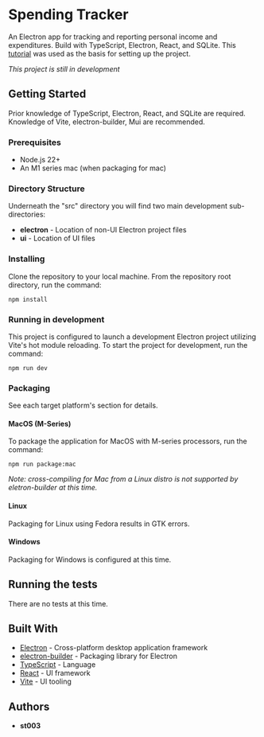 # Spending Tracker

An Electron app for tracking and reporting personal income and expenditures. Build with TypeScript, Electron, React, and SQLite. This [tutorial](https://www.youtube.com/watch?v=fP-371MN0Ck) was used as the basis for setting up the project.

_This project is still in development_

## Getting Started

Prior knowledge of TypeScript, Electron, React, and SQLite are required. Knowledge of Vite, electron-builder, Mui are recommended.

### Prerequisites

* Node.js 22+
* An M1 series mac (when packaging for mac)

### Directory Structure

Underneath the "src" directory you will find two main development sub-directories:

* **electron** - Location of non-UI Electron project files
* **ui** - Location of UI files

### Installing

Clone the repository to your local machine. From the repository root directory, run the command:

```
npm install
```

### Running in development

This project is configured to launch a development Electron project utilizing Vite's hot module reloading. To start the project for development, run the command:

```
npm run dev
```

### Packaging

See each target platform's section for details.

#### MacOS (M-Series)

To package the application for MacOS with M-series processors, run the command:

```
npm run package:mac
```

_Note: cross-compiling for Mac from a Linux distro is not supported by eletron-builder at this time._

#### Linux

Packaging for Linux using Fedora results in GTK errors.

#### Windows

Packaging for Windows is configured at this time.

## Running the tests

There are no tests at this time.

## Built With

* [Electron](https://www.electronjs.org/) - Cross-platform desktop application framework
* [electron-builder](https://www.electron.build/) - Packaging library for Electron
* [TypeScript](https://www.typescriptlang.org/) - Language
* [React](https://react.dev/) - UI framework
* [Vite](https://vite.dev/) - UI tooling

## Authors

* **st003**
